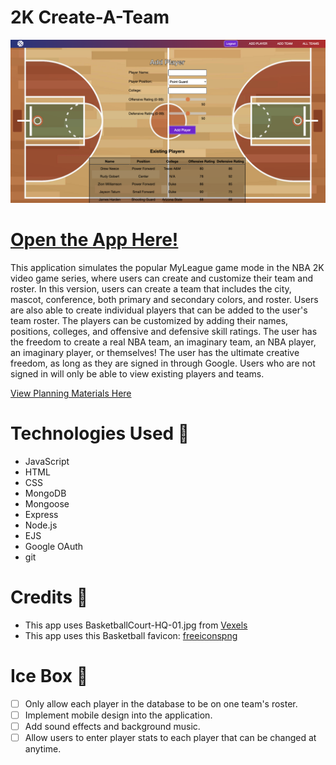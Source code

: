 # 2K Create-A-Team

![image of gameplay](./public/assets/gameplay.png)

# [Open the App Here!](https://drewneece-create-a-team.fly.dev/)

This application simulates the popular MyLeague game mode in the NBA 2K video game series, where users can create and customize their team and roster. In this version, users can create a team that includes the city, mascot, conference, both primary and secondary colors, and roster. Users are also able to create individual players that can be added to the user's team roster. The players can be customized by adding their names, positions, colleges, and offensive and defensive skill ratings. The user has the freedom to create a real NBA team, an imaginary team, an NBA player, an imaginary player, or themselves! The user has the ultimate creative freedom, as long as they are signed in through Google. Users who are not signed in will only be able to view existing players and teams.

[View Planning Materials Here](https://trello.com/b/cuc6OzFt/unit-2-project)

# Technologies Used 💾
- JavaScript
- HTML
- CSS
- MongoDB
- Mongoose
- Express
- Node.js
- EJS
- Google OAuth
- git

# Credits 🙌
- This app uses BasketballCourt-HQ-01.jpg from [Vexels](https://www.vexels.com)
- This app uses this Basketball favicon: [freeiconspng](https://www.freeiconspng.com/downloadimg/26241)

# Ice Box 🧊
- [ ] Only allow each player in the database to be on one team's roster.
- [ ] Implement mobile design into the application.
- [ ] Add sound effects and background music.
- [ ] Allow users to enter player stats to each player that can be changed at anytime.